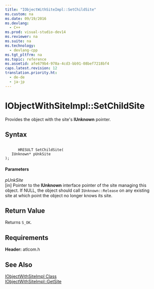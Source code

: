 ```yaml
---
title: "IObjectWithSiteImpl::SetChildSite"
ms.custom: na
ms.date: 09/19/2016
ms.devlang: 
  - C++
ms.prod: visual-studio-dev14
ms.reviewer: na
ms.suite: na
ms.technology: 
  - devlang-cpp
ms.tgt_pltfrm: na
ms.topic: reference
ms.assetid: afe679b4-978a-4cd3-bb91-08bef7218bf4
caps.latest.revision: 12
translation.priority.ht: 
  - de-de
  - ja-jp
---
```

# IObjectWithSiteImpl::SetChildSite
Provides the object with the site's **IUnknown** pointer.  
  
## Syntax  
  
```  
  
      HRESULT SetChildSite(  
   IUnknown* pUnkSite   
);  
```  
  
#### Parameters  
 *pUnkSite*  
 [in] Pointer to the **IUnknown** interface pointer of the site managing this object. If NULL, the object should call `IUnknown::Release` on any existing site at which point the object no longer knows its site.  
  
## Return Value  
 Returns `S_OK`.  
  
## Requirements  
 **Header:** atlcom.h  
  
## See Also  
 [IObjectWithSiteImpl Class](../vs140/IObjectWithSiteImpl-Class.md)   
 [IObjectWithSiteImpl::GetSite](../vs140/IObjectWithSiteImpl--GetSite.md)